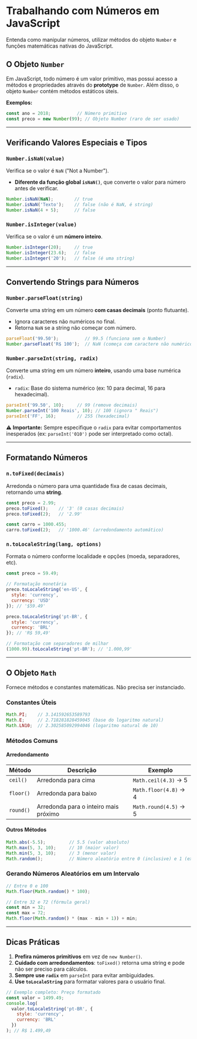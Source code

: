 # Trabalhando com Números em JavaScript

Entenda como manipular números, utilizar métodos do objeto `Number` e funções matemáticas nativas do JavaScript.

## O Objeto `Number`

Em JavaScript, todo número é um valor primitivo, mas possui acesso a métodos e propriedades através do **prototype** de `Number`. Além disso, o objeto `Number` contém métodos estáticos úteis.

**Exemplos:**
```javascript
const ano = 2018;          // Número primitivo
const preco = new Number(99); // Objeto Number (raro de ser usado)
```

---

## Verificando Valores Especiais e Tipos

### `Number.isNaN(value)`
Verifica se o valor é `NaN` ("Not a Number"). 
- **Diferente da função global `isNaN()`**, que converte o valor para número antes de verificar.
```javascript
Number.isNaN(NaN);        // true
Number.isNaN('Texto');    // false (não é NaN, é string)
Number.isNaN(4 + 5);      // false
```

### `Number.isInteger(value)`
Verifica se o valor é um **número inteiro**.
```javascript
Number.isInteger(20);     // true
Number.isInteger(23.6);   // false
Number.isInteger('20');   // false (é uma string)
```

---

## Convertendo Strings para Números

### `Number.parseFloat(string)`
Converte uma string em um número **com casas decimais** (ponto flutuante). 
- Ignora caracteres não numéricos no final.
- Retorna `NaN` se a string não começar com número.
```javascript
parseFloat('99.50');          // 99.5 (funciona sem o Number)
Number.parseFloat('R$ 100');  // NaN (começa com caractere não numérico)
```

### `Number.parseInt(string, radix)`
Converte uma string em um número **inteiro**, usando uma base numérica (`radix`).
- `radix`: Base do sistema numérico (ex: 10 para decimal, 16 para hexadecimal).
```javascript
parseInt('99.50', 10);     // 99 (remove decimais)
Number.parseInt('100 Reais', 10); // 100 (ignora " Reais")
parseInt('FF', 16);        // 255 (hexadecimal)
```

⚠️ **Importante:** Sempre especifique o `radix` para evitar comportamentos inesperados (ex: `parseInt('010')` pode ser interpretado como octal).

---

## Formatando Números

### `n.toFixed(decimais)`
Arredonda o número para uma quantidade fixa de casas decimais, retornando uma **string**.
```javascript
const preco = 2.99;
preco.toFixed();    // '3' (0 casas decimais)
preco.toFixed(2);   // '2.99'

const carro = 1000.455;
carro.toFixed(2);   // '1000.46' (arredondamento automático)
```

### `n.toLocaleString(lang, options)`
Formata o número conforme localidade e opções (moeda, separadores, etc).
```javascript
const preco = 59.49;

// Formatação monetária
preco.toLocaleString('en-US', { 
  style: 'currency', 
  currency: 'USD' 
}); // '$59.49'

preco.toLocaleString('pt-BR', { 
  style: 'currency', 
  currency: 'BRL' 
}); // 'R$ 59,49'

// Formatação com separadores de milhar
(1000.99).toLocaleString('pt-BR'); // '1.000,99'
```

---

## O Objeto `Math`

Fornece métodos e constantes matemáticas. Não precisa ser instanciado.

### Constantes Úteis
```javascript
Math.PI;    // 3.141592653589793
Math.E;     // 2.718281828459045 (base do logaritmo natural)
Math.LN10;  // 2.302585092994046 (logaritmo natural de 10)
```

### Métodos Comuns

#### Arredondamento
| Método    | Descrição                          | Exemplo                   |
|-----------|------------------------------------|---------------------------|
| `ceil()`  | Arredonda para cima                | `Math.ceil(4.3)` → 5      |
| `floor()` | Arredonda para baixo               | `Math.floor(4.8)` → 4     |
| `round()` | Arredonda para o inteiro mais próximo | `Math.round(4.5)` → 5     |

#### Outros Métodos
```javascript
Math.abs(-5.5);         // 5.5 (valor absoluto)
Math.max(5, 3, 10);     // 10 (maior valor)
Math.min(5, 3, 10);     // 3 (menor valor)
Math.random();          // Número aleatório entre 0 (inclusive) e 1 (exclusive)
```

### Gerando Números Aleatórios em um Intervalo
```javascript
// Entre 0 e 100
Math.floor(Math.random() * 100);

// Entre 32 e 72 (fórmula geral)
const min = 32;
const max = 72;
Math.floor(Math.random() * (max - min + 1)) + min;
```

---

## Dicas Práticas

1. **Prefira números primitivos** em vez de `new Number()`.
2. **Cuidado com arredondamentos**: `toFixed()` retorna uma string e pode não ser preciso para cálculos.
3. **Sempre use `radix`** em `parseInt` para evitar ambiguidades.
4. **Use `toLocaleString`** para formatar valores para o usuário final.

```javascript
// Exemplo completo: Preço formatado
const valor = 1499.49;
console.log(
  valor.toLocaleString('pt-BR', { 
    style: 'currency', 
    currency: 'BRL' 
  })
); // R$ 1.499,49
```
